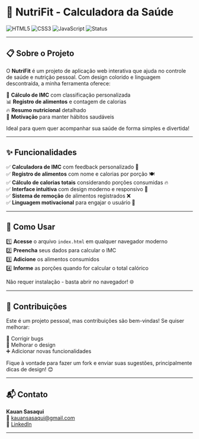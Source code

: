 # 🥗 NutriFit - Calculadora da Saúde

![HTML5](https://img.shields.io/badge/HTML5-E34F26?logo=html5&logoColor=white)
![CSS3](https://img.shields.io/badge/CSS3-1572B6?logo=css3&logoColor=white)
![JavaScript](https://img.shields.io/badge/JavaScript-F7DF1E?logo=javascript&logoColor=black)
![Status](https://img.shields.io/badge/status-finalizado-brightgreen)

---

## 📋 Sobre o Projeto

O **NutriFit** é um projeto de aplicação web interativa que ajuda no controle de saúde e nutrição pessoal. Com design colorido e linguagem descontraída, a minha ferramenta oferece:

🍎 **Cálculo de IMC** com classificação personalizada  
📊 **Registro de alimentos** e contagem de calorias  
🔥 **Resumo nutricional** detalhado  
💪 **Motivação** para manter hábitos saudáveis  

Ideal para quem quer acompanhar sua saúde de forma simples e divertida!

---

## ✨ Funcionalidades

✅ **Calculadora de IMC** com feedback personalizado 🧮  
✅ **Registro de alimentos** com nome e calorias por porção 🍽️  
✅ **Cálculo de calorias totais** considerando porções consumidas 🔥  
✅ **Interface intuitiva** com design moderno e responsivo 🎨  
✅ **Sistema de remoção** de alimentos registrados ❌  
✅ **Linguagem motivacional** para engajar o usuário 💪  

---

## 🚀 Como Usar

1️⃣ **Acesse** o arquivo `index.html` em qualquer navegador moderno  
2️⃣ **Preencha** seus dados para calcular o IMC  
3️⃣ **Adicione** os alimentos consumidos  
4️⃣ **Informe** as porções quando for calcular o total calórico  

Não requer instalação - basta abrir no navegador! 🌐

---

## 🤝 Contribuições

Este é um projeto pessoal, mas contribuições são bem-vindas! Se quiser melhorar:

🔧 Corrigir bugs  
🎨 Melhorar o design  
➕ Adicionar novas funcionalidades  

Fique à vontade para fazer um fork e enviar suas sugestões, principalmente dicas de design! 😊

---

## 📬 Contato

**Kauan Sasaqui**  
📧 [kauansasaqui@gmail.com](mailto:kauansasaqui@gmail.com)  
💼 [LinkedIn](https://www.linkedin.com/in/kgcs02/)  

---